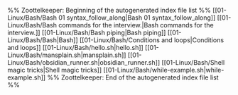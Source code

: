 %% Zoottelkeeper: Beginning of the autogenerated index file list  %%
 [[01-Linux/Bash/Bash 01 syntax_follow_along|Bash 01 syntax_follow_along]]
 [[01-Linux/Bash/Bash commands for the interview.|Bash commands for the interview.]]
 [[01-Linux/Bash/Bash piping|Bash piping]]
 [[01-Linux/Bash/Bash|Bash]]
 [[01-Linux/Bash/Conditions and loops|Conditions and loops]]
 [[01-Linux/Bash/hello.sh|hello.sh]]
 [[01-Linux/Bash/mansplain.sh|mansplain.sh]]
 [[01-Linux/Bash/obsidian_runner.sh|obsidian_runner.sh]]
 [[01-Linux/Bash/Shell magic tricks|Shell magic tricks]]
 [[01-Linux/Bash/while-example.sh|while-example.sh]]
%% Zoottelkeeper: End of the autogenerated index file list  %%
